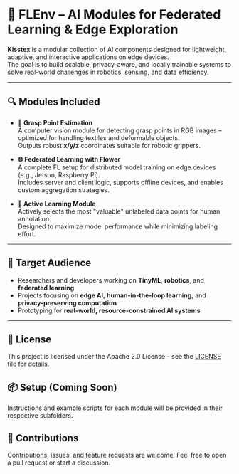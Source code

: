 # 🧠 FLEnv – AI Modules for Federated Learning & Edge Exploration

**Kisstex** is a modular collection of AI components designed for lightweight, adaptive, and interactive applications on edge devices.  
The goal is to build scalable, privacy-aware, and locally trainable systems to solve real-world challenges in robotics, sensing, and data efficiency.

---

## 🔍 Modules Included

- **🧲 Grasp Point Estimation**  
  A computer vision module for detecting grasp points in RGB images – optimized for handling textiles and deformable objects.  
  Outputs robust **x/y/z** coordinates suitable for robotic grippers.

- **🌐 Federated Learning with Flower**  
  A complete FL setup for distributed model training on edge devices (e.g., Jetson, Raspberry Pi).  
  Includes server and client logic, supports offline devices, and enables custom aggregation strategies.

- **🎯 Active Learning Module**  
  Actively selects the most "valuable" unlabeled data points for human annotation.  
  Designed to maximize model performance while minimizing labeling effort.

---

## 🚀 Target Audience

- Researchers and developers working on **TinyML**, **robotics**, and **federated learning**
- Projects focusing on **edge AI**, **human-in-the-loop learning**, and **privacy-preserving computation**
- Prototyping for **real-world, resource-constrained AI systems**

---

## 📄 License

This project is licensed under the Apache 2.0 License – see the [LICENSE](./LICENSE) file for details.

## 📦 Setup (Coming Soon)

Instructions and example scripts for each module will be provided in their respective subfolders.

## 💬 Contributions

Contributions, issues, and feature requests are welcome! Feel free to open a pull request or start a discussion.
